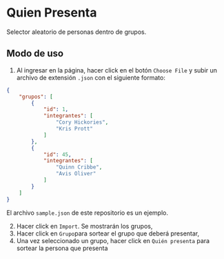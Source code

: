 # Quien Presenta
Selector aleatorio de personas dentro de grupos.

## Modo de uso

1. Al ingresar en la página, hacer click en el botón `Choose File` y subir un archivo de extensión `.json` con el siguiente formato:
```json
{
    "grupos": [
        {
            "id": 1,
            "integrantes": [
                "Cory Hickories",
                "Kris Prott"
            ]
        },
        {
            "id": 45,
            "integrantes": [
                "Quinn Cribbe",
                "Avis Oliver"
            ]
        }
    ]
}
```
El archivo `sample.json` de este repositorio es un ejemplo.

2. Hacer click en `Import`. Se mostrarán los grupos,
3. Hacer click en `Grupo`para sortear el grupo que deberá presentar,
4. Una vez seleccionado un grupo, hacer click en `Quién presenta` para sortear la persona que presenta

